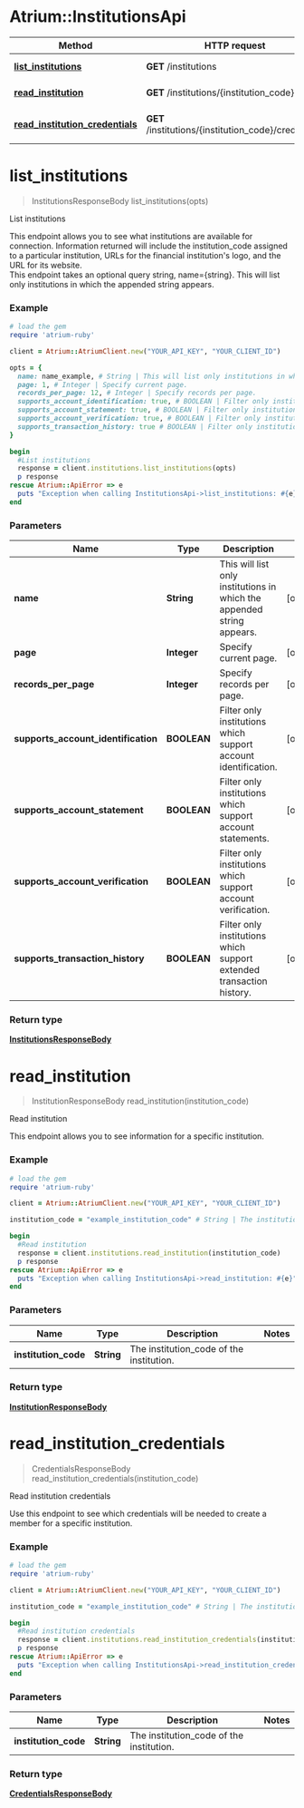# Atrium::InstitutionsApi

Method | HTTP request | Description
------------- | ------------- | -------------
[**list_institutions**](InstitutionsApi.md#list_institutions) | **GET** /institutions | List institutions
[**read_institution**](InstitutionsApi.md#read_institution) | **GET** /institutions/{institution_code} | Read institution
[**read_institution_credentials**](InstitutionsApi.md#read_institution_credentials) | **GET** /institutions/{institution_code}/credentials | Read institution credentials


# **list_institutions**
> InstitutionsResponseBody list_institutions(opts)

List institutions

This endpoint allows you to see what institutions are available for connection. Information returned will include the institution_code assigned to a particular institution, URLs for the financial institution's logo, and the URL for its website.<br> This endpoint takes an optional query string, name={string}. This will list only institutions in which the appended string appears. 

### Example
```ruby
# load the gem
require 'atrium-ruby'

client = Atrium::AtriumClient.new("YOUR_API_KEY", "YOUR_CLIENT_ID")

opts = { 
  name: name_example, # String | This will list only institutions in which the appended string appears.
  page: 1, # Integer | Specify current page.
  records_per_page: 12, # Integer | Specify records per page.
  supports_account_identification: true, # BOOLEAN | Filter only institutions which support account identification.
  supports_account_statement: true, # BOOLEAN | Filter only institutions which support account statements.
  supports_account_verification: true, # BOOLEAN | Filter only institutions which support account verification.
  supports_transaction_history: true # BOOLEAN | Filter only institutions which support extended transaction history.
}

begin
  #List institutions
  response = client.institutions.list_institutions(opts)
  p response
rescue Atrium::ApiError => e
  puts "Exception when calling InstitutionsApi->list_institutions: #{e}"
end
```

### Parameters

Name | Type | Description  | Notes
------------- | ------------- | ------------- | -------------
 **name** | **String**| This will list only institutions in which the appended string appears. | [optional] 
 **page** | **Integer**| Specify current page. | [optional] 
 **records_per_page** | **Integer**| Specify records per page. | [optional] 
 **supports_account_identification** | **BOOLEAN**| Filter only institutions which support account identification. | [optional] 
 **supports_account_statement** | **BOOLEAN**| Filter only institutions which support account statements. | [optional] 
 **supports_account_verification** | **BOOLEAN**| Filter only institutions which support account verification. | [optional] 
 **supports_transaction_history** | **BOOLEAN**| Filter only institutions which support extended transaction history. | [optional] 

### Return type

[**InstitutionsResponseBody**](InstitutionsResponseBody.md)

# **read_institution**
> InstitutionResponseBody read_institution(institution_code)

Read institution

This endpoint allows you to see information for a specific institution.

### Example
```ruby
# load the gem
require 'atrium-ruby'

client = Atrium::AtriumClient.new("YOUR_API_KEY", "YOUR_CLIENT_ID")

institution_code = "example_institution_code" # String | The institution_code of the institution.

begin
  #Read institution
  response = client.institutions.read_institution(institution_code)
  p response
rescue Atrium::ApiError => e
  puts "Exception when calling InstitutionsApi->read_institution: #{e}"
end
```

### Parameters

Name | Type | Description  | Notes
------------- | ------------- | ------------- | -------------
 **institution_code** | **String**| The institution_code of the institution. | 

### Return type

[**InstitutionResponseBody**](InstitutionResponseBody.md)

# **read_institution_credentials**
> CredentialsResponseBody read_institution_credentials(institution_code)

Read institution credentials

Use this endpoint to see which credentials will be needed to create a member for a specific institution.

### Example
```ruby
# load the gem
require 'atrium-ruby'

client = Atrium::AtriumClient.new("YOUR_API_KEY", "YOUR_CLIENT_ID")

institution_code = "example_institution_code" # String | The institution_code of the institution.

begin
  #Read institution credentials
  response = client.institutions.read_institution_credentials(institution_code)
  p response
rescue Atrium::ApiError => e
  puts "Exception when calling InstitutionsApi->read_institution_credentials: #{e}"
end
```

### Parameters

Name | Type | Description  | Notes
------------- | ------------- | ------------- | -------------
 **institution_code** | **String**| The institution_code of the institution. | 

### Return type

[**CredentialsResponseBody**](CredentialsResponseBody.md)

